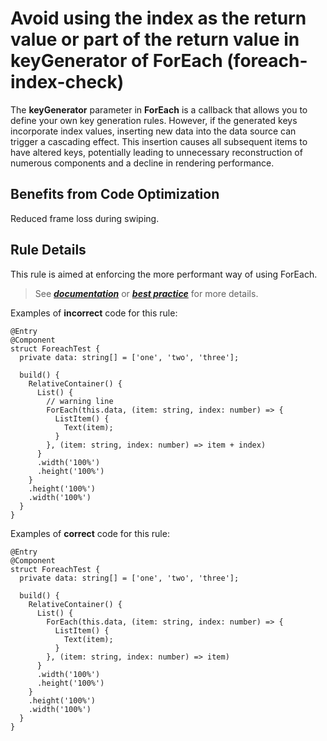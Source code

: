 # Avoid using the index as the return value or part of the return value in keyGenerator of ForEach (foreach-index-check)

The **keyGenerator** parameter in **ForEach** is a callback that allows you to define your own key generation rules. However, if the generated keys incorporate index values, inserting new data into the data source can trigger a cascading effect. This insertion causes all subsequent items to have altered keys, potentially leading to unnecessary reconstruction of numerous components and a decline in rendering performance.

## Benefits from Code Optimization
Reduced frame loss during swiping.

## Rule Details
This rule is aimed at enforcing the more performant way of using ForEach.
>See [***documentation***](https://developer.huawei.com/consumer/{{region}}/doc/harmonyos-guides-{{apiVersion}}/ide-foreach-index-check-{{apiVersion}}) or [***best practice***](https://developer.huawei.com/consumer/cn/doc/harmonyos-guides-V5/arkts-rendering-control-foreach-V5#%E6%B8%B2%E6%9F%93%E6%80%A7%E8%83%BD%E9%99%8D%E4%BD%8E) for more details.

Examples of **incorrect** code for this rule:

```ets
@Entry
@Component
struct ForeachTest {
  private data: string[] = ['one', 'two', 'three'];

  build() {
    RelativeContainer() {
      List() {
        // warning line
        ForEach(this.data, (item: string, index: number) => {
          ListItem() {
            Text(item);
          }
        }, (item: string, index: number) => item + index)
      }
      .width('100%')
      .height('100%')
    }
    .height('100%')
    .width('100%')
  }
}
```

Examples of **correct** code for this rule:

```ets
@Entry
@Component
struct ForeachTest {
  private data: string[] = ['one', 'two', 'three'];

  build() {
    RelativeContainer() {
      List() {
        ForEach(this.data, (item: string, index: number) => {
          ListItem() {
            Text(item);
          }
        }, (item: string, index: number) => item)
      }
      .width('100%')
      .height('100%')
    }
    .height('100%')
    .width('100%')
  }
}
```